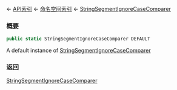 ← [API索引](Api-Index) ← [命名空间索引](Namespace-Index) ← [StringSegmentIgnoreCaseComparer](VRage.Game.ModAPI.Ingame.Utilities.StringSegmentIgnoreCaseComparer)

### 概要

```csharp
public static StringSegmentIgnoreCaseComparer DEFAULT
```

A default instance of [StringSegmentIgnoreCaseComparer](VRage.Game.ModAPI.Ingame.Utilities.StringSegmentIgnoreCaseComparer) 

### 返回

[StringSegmentIgnoreCaseComparer](VRage.Game.ModAPI.Ingame.Utilities.StringSegmentIgnoreCaseComparer)


